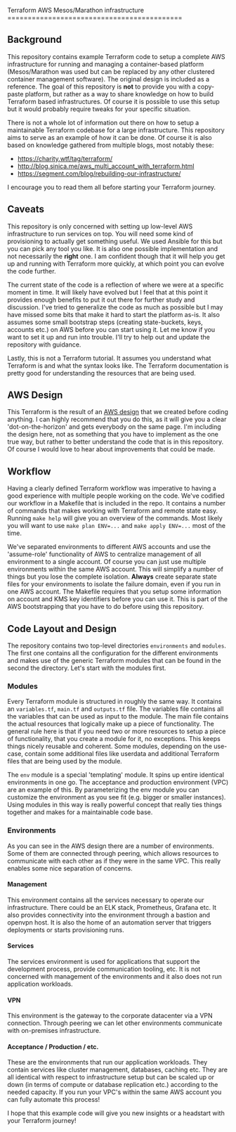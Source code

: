 Terraform AWS Mesos/Marathon infrastructure ===========================================

## Background

This repository contains example Terraform code to setup a complete AWS infrastructure for running and managing a
container-based platform (Mesos/Marathon was used but can be replaced by any other clustered container management
software). The original design is included as a reference. The goal of this repository is **not** to provide you with a
copy-paste platform, but rather as a way to share knowledge on how to build Terraform based infrastructures. Of course
it is possible to use this setup but it would probably require tweaks for your specific situation.

There is not a whole lot of information out there on how to setup a maintainable Terraform codebase for a large
infrastructure. This repository aims to serve as an example of how it can be done. Of course it is also based on
knowledge gathered from multiple blogs, most notably these:

* https://charity.wtf/tag/terraform/
* http://blog.sinica.me/aws_multi_account_with_terraform.html
* https://segment.com/blog/rebuilding-our-infrastructure/

I encourage you to read them all before starting your Terraform journey.

## Caveats

This repository is only concerned with setting up low-level AWS infrastructure to run services on top. You will need
some kind of provisioning to actually get something useful. We used Ansible for this but you can pick any tool you like.
It is also one possible implementation and not necessarily the **right** one. I am confident though that it will help
you get up and running with Terraform more quickly, at which point you can evolve the code further.

The current state of the code is a reflection of where we were at a specific moment in time. It will likely have evolved
but I feel that at this point it provides enough benefits to put it out there for further study and discussion. I've
tried to generalize the code as much as possible but I may have missed some bits that make it hard to start the platform
as-is. It also assumes some small bootstrap steps (creating state-buckets, keys, accounts etc.) on AWS before you can
start using it. Let me know if you want to set it up and run into trouble. I'll try to help out and update the
repository with guidance.

Lastly, this is not a Terraform tutorial. It assumes you understand what Terraform is and what the syntax looks like.
The Terraform documentation is pretty good for understanding the resources that are being used.

## AWS Design

This Terraform is the result of an [AWS design](https://github.com/nautsio/terraform-aws-starter/design/platform_design.pdf)
that we created before coding anything. I can highly recommend that you do this, as it will give you a clear 'dot-on-the-horizon'
and gets everybody on the same page. I'm including the design here, not as something that you have to implement as the
one true way, but rather to better understand the code that is in this repository. Of course I would love to hear about
improvements that could be made.

## Workflow

Having a clearly defined Terraform workflow was imperative to having a good experience with multiple people working on
the code. We've codified our workflow in a Makefile that is included in the repo. It contains a number of commands that
makes working with Terraform and remote state easy. Running ```make help``` will give you an overview of the commands.
Most likely you will want to use ```make plan ENV=...``` and ```make apply ENV=...``` most of the time.

We've separated environments to different AWS accounts and use the 'assume-role' functionality of AWS to centralize
management of all environment to a single account. Of course you can just use multiple environments within the same AWS
account. This will simplify a number of things but you lose the complete isolation. **Always** create separate state
files for your environments to isolate the failure domain, even if you run in one AWS account. The Makefile requires
that you setup some information on account and KMS key identifiers before you can use it. This is part of the AWS
bootstrapping that you have to do before using this repository.

## Code Layout and Design

The repository contains two top-level directories ```environments``` and ```modules```. The first one contains all the
configuration for the different environments and makes use of the generic Terraform modules that can be found in the
second the directory. Let's start with the modules first.

### Modules

Every Terraform module is structured in roughly the same way. It contains an ```variables.tf```, ```main.tf``` and
```outputs.tf``` file. The variables file contains all the variables that can be used as input to the module. The main
file contains the actual resources that logically make up a piece of functionality. The general rule here is that if you
need two or more resources to setup a piece of functionality, that you create a module for it, no exceptions. This keeps
things nicely reusable and coherent. Some modules, depending on the use-case, contain some additional files like
userdata and additional Terraform files that are being used by the module.

The ```env``` module is a special 'templating' module. It spins up entire identical environments in one go. The
acceptance and production environment (VPC) are an example of this. By parameterizing the env module you can customize
the environment as you see fit (e.g. bigger or smaller instances). Using modules in this way is really powerful concept
that really ties things together and makes for a maintainable code base.

### Environments

As you can see in the AWS design there are a number of environments. Some of them are connected through peering, which
allows resources to communicate with each other as if they were in the same VPC. This really enables some nice separation of
concerns.

#### Management

This environment contains all the services necessary to operate our infrastructure. There could be an ELK stack,
Prometheus, Grafana etc. It also provides connectivity into the environment through a bastion and openvpn host. It is
also the home of an automation server that triggers deployments or starts provisioning runs.

#### Services

The services environment is used for applications that support the development process, provide communication tooling,
etc. It is not concerned with management of the environments and it also does not run application workloads.

#### VPN

This environment is the gateway to the corporate datacenter via a VPN connection. Through peering we can let other
environments communicate with on-premises infrastructure.

#### Acceptance / Production / etc.

These are the environments that run our application workloads. They contain services like cluster management, databases,
caching etc. They are all identical with respect to infrastructure setup but can be scaled up or down (in terms of
compute or database replication etc.) according to the needed capacity. If you run your VPC's within the same AWS
account you can fully automate this process!

I hope that this example code will give you new insights or a headstart with your Terraform journey!
